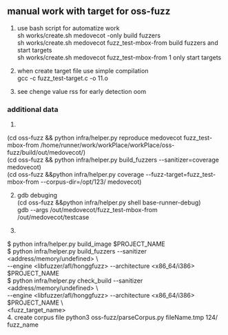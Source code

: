 ## manual work with target for oss-fuzz

1. use bash script for automatize work  
sh works/create.sh medovecot -only build fuzzers  
sh works/create.sh medovecot fuzz_test-mbox-from build fuzzers and start targets  
sh works/create.sh medovecot fuzz_test-mbox-from 1 only start targets  

2. when create target file use simple compilation  
gcc -c fuzz_test-target.c -o 11.o

3. see chenge value rss for early detection oom

### additional data  
1.  
(cd oss-fuzz && python infra/helper.py reproduce medovecot fuzz_test-mbox-from /home/runner/work/workPlace/workPlace/oss-fuzz/build/out/medovecot/)  
(cd oss-fuzz && python infra/helper.py build_fuzzers --sanitizer=coverage medovecot)  
(cd oss-fuzz &&python infra/helper.py coverage --fuzz-target=fuzz_test-mbox-from --corpus-dir=/opt/123/ medovecot)  

2.  gdb debuging  
(cd oss-fuzz &&python infra/helper.py shell base-runner-debug)  
gdb --args /out/medovecot/fuzz_test-mbox-from /out/medovecot/testcase  

3.  
$ python infra/helper.py build_image $PROJECT_NAME  
$ python infra/helper.py build_fuzzers --sanitizer <address/memory/undefined> \  
    --engine <libfuzzer/afl/honggfuzz> --architecture <x86_64/i386> $PROJECT_NAME  
$ python infra/helper.py check_build  --sanitizer <address/memory/undefined> \  
    --engine <libfuzzer/afl/honggfuzz> --architecture <x86_64/i386> $PROJECT_NAME \  
    <fuzz_target_name>  
4. create corpus file
python3 oss-fuzz/parseCorpus.py fileName.tmp 124/ fuzz_name
	


